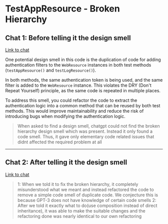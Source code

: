 # TestAppResource - Broken Hierarchy

## Chat 1: Before telling it the design smell
[Link to chat](https://chat.openai.com/share/65ebf9f8-a90f-4dfa-ad6f-a63df2cd2f3c)

One potential design smell in this code is the duplication of code for adding authentication filters to the `WebResource` instances in both test methods (`testAppResource()` and `testLogResource()`). 

In both methods, the same authentication token is being used, and the same filter is added to the `WebResource` instance. This violates the DRY (Don't Repeat Yourself) principle, as the same code is repeated in multiple places. 

To address this smell, you could refactor the code to extract the authentication logic into a common method that can be reused by both test methods. This would improve maintainability and reduce the risk of introducing bugs when modifying the authentication logic.

> When asked to find a design smell, chatgpt could not find the broken hierarchy design smell which was present. Instead it only found a code smell.
> Thus, it gave only elementary code related issues that didnt affected the required problem at all

---
## Chat 2: After telling it the design smell
[Link to chat](https://chat.openai.com/share/a514c8a3-777f-44b1-a1e7-4f79a7d7b9b2)

> 1: When we told it to fix the broken hierarchy, it completely misunderstood what we meant and instead refactored the code to remove a simple code smell of duplicate code. We conjecture this is because GPT-3 does not have knowledge of certain code smells
> 2: After we told it exactly what to do(use composition instead of direct inheritance), it was able to make the suitable changes and the refactoring done was nearly identical to our own refactoring